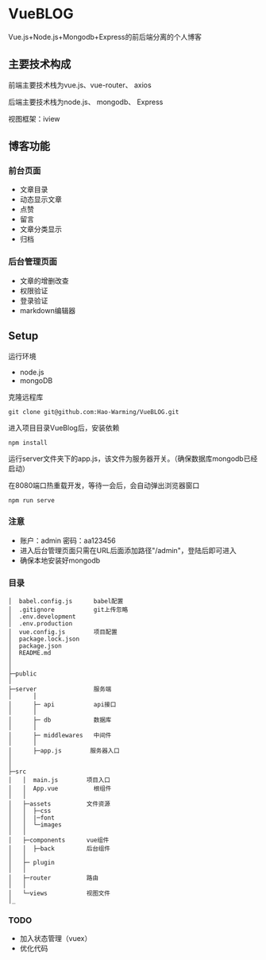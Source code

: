# VueBLOG
 Vue.js+Node.js+Mongodb+Express的前后端分离的个人博客
 
 ## 主要技术构成
前端主要技术栈为vue.js、vue-router、 axios

后端主要技术栈为node.js、 mongodb、 Express

视图框架：iview

## 博客功能
### 前台页面
- 文章目录
- 动态显示文章
- 点赞
- 留言
- 文章分类显示
- 归档


### 后台管理页面
- 文章的增删改查
- 权限验证
- 登录验证
- markdown编辑器

## Setup

运行环境
- node.js
- mongoDB

克隆远程库
```
git clone git@github.com:Hao-Warming/VueBLOG.git
```
进入项目目录VueBlog后，安装依赖
```
npm install
```
运行server文件夹下的app.js，该文件为服务器开关。（确保数据库mongodb已经启动）

在8080端口热重载开发，等待一会后，会自动弹出浏览器窗口
```
npm run serve
```

### 注意
- 账户：admin 密码：aa123456
- 进入后台管理页面只需在URL后面添加路径"/admin"，登陆后即可进入
- 确保本地安装好mongodb




### 目录
```
│  babel.config.js      babel配置
│  .gitignore           git上传忽略
│  .env.development     
│  .env.production
│  vue.config.js        项目配置
│  package.lock.json
│  package.json
│  README.md
│  
│
├─public
│
├─server                服务端
│      │
│      ├─ api           api接口
│      │
│      ├─ db            数据库
│      │
│      ├─ middlewares   中间件
│      │
│      ├─app.js        服务器入口
│     
│
├─src
│   │  main.js        项目入口
│   │  App.vue          根组件
│   │
│   ├─assets          文件资源
│   │  ├─css
│   │  |─font
│   │  └─images
│   │
│   ├─components      vue组件
│   │  ├─back         后台组件
│   │
│   ├─ plugin        
│   │
│   ├─router          路由
│   │
│   └─views           视图文件
│_
```

### TODO
- 加入状态管理（vuex）
- 优化代码
